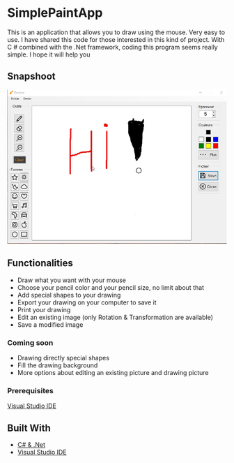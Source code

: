﻿# SimplePaintApp 

This is an application that allows you to draw using the mouse. Very easy to use.
I have shared this code for those interested in this kind of project. With C # combined with the .Net framework, coding this program seems really simple. I hope it will help you

## Snapshoot

![Hi !](screenshots/screenshot_1.jpg "Drawing something")

## Functionalities 

- Draw what you want with your mouse
- Choose your pencil color and your pencil size, no limit about that
- Add special shapes to your drawing
- Export your drawing on your computer to save it
- Print your drawing 
- Edit an existing image (only Rotation & Transformation are available)
- Save a modified image

### Coming soon

- Drawing directly special shapes
- Fill the drawing background
- More options about editing an existing picture and drawing picture

### Prerequisites

[Visual Studio IDE](https://www.visualstudio.com)

## Built With

* [C# & .Net](https://docs.microsoft.com/en-us/dotnet/csharp/programming-guide/)
* [Visual Studio IDE](https://www.visualstudio.com)
